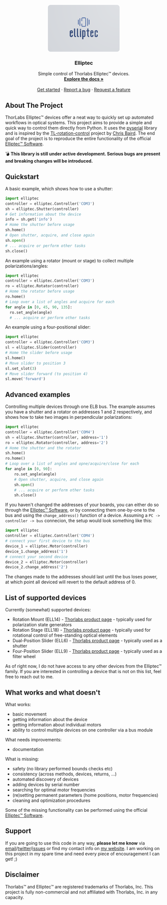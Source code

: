 <!-- PROJECT LOGO -->
<br />
<div align="center">
  <a href="https://github.com/roesel/elliptec">
    <img src="images/logo.png" alt="Logo" width="230" height="150">
  </a>

  <h3 align="center">Elliptec</h3>

  <p align="center">
    Simple control of Thorlabs Elliptec&trade; devices.
    <br />
    <a href="https://elliptec.readthedocs.io/en/latest/"><strong>Explore the docs »</strong></a>
    <br />
    <br />
    <a href="https://github.com/roesel/elliptec">Get started</a>
    ·
    <a href="https://github.com/roesel/elliptec/issues">Report a bug</a>
    ·
    <a href="https://github.com/roesel/elliptec/issues">Request a feature</a>
  </p>
</div>

<!-- ABOUT THE PROJECT -->
## About The Project

ThorLabs Elliptec&trade; devices offer a neat way to quickly set up automated workflows in optical systems. This project aims to provide a simple and quick way to control them directly from Python. It uses the [pyserial](https://github.com/pyserial/pyserial) library and is inspired by the [TL-rotation-control](https://github.com/cdbaird/TL-rotation-control) project by [Chris Baird](https://github.com/cdbaird). The end goal of the project is to reproduce the entire functionality of the official [Elliptec&trade; Software](https://www.thorlabs.com/software_pages/ViewSoftwarePage.cfm?Code=ELL). 

💣 **This library is still under active development. Serious bugs are present and breaking changes will be introduced.** 

## Quickstart
A basic example, which shows how to use a shutter:
```python
import elliptec
controller = elliptec.Controller('COM3')
sh = elliptec.Shutter(controller)
# Get information about the device
info = sh.get('info')
# Home the shutter before usage
sh.home()
# Open shutter, acquire, and close again
sh.open()
# ... acquire or perform other tasks
sh.close()
```

An example using a rotator (mount or stage) to collect multiple polarizations/angles:
```python
import elliptec
controller = elliptec.Controller('COM3')
ro = elliptec.Rotator(controller)
# Home the rotator before usage
ro.home()
# Loop over a list of angles and acquire for each
for angle in [0, 45, 90, 135]:
  ro.set_angle(angle)
  # ... acquire or perform other tasks
```

An example using a four-positional slider:
```python
import elliptec
controller = elliptec.Controller('COM3')
sl = elliptec.Slider(controller)
# Home the slider before usage
sl.home()
# Move slider to position 3
sl.set_slot(3)
# Move slider forward (to position 4)
sl.move('forward')
```

## Advanced examples
Controlling multiple devices through one ELB bus. The example assumes you have a shutter and a rotator on addresses 1 and 2 respectively, and shows how to take two images in perpendicular polarizations:
```python
import elliptec
controller = elliptec.Controller('COM4')
sh = elliptec.Shutter(controller, address='1')
ro = elliptec.Rotator(controller, address='2')
# Home the shutter and the rotator
sh.home() 
ro.home()
# Loop over a list of angles and opne/acquire/close for each
for angle in [0, 90]:
    ro.set_angle(angle)
    # Open shutter, acquire, and close again
    sh.open()
    # ... acquire or perform other tasks
    sh.close()
```

If you haven't changed the addresses of your boards, you can either do so through the [Elliptec&trade; Software](https://www.thorlabs.com/software_pages/ViewSoftwarePage.cfm?Code=ELL), or by connecting them one-by-one to the bus and using the `change_address()` function of a device. Assuming a `PC -> controller -> bus` connecion, the setup would look something like this:
```python
import elliptec
controller = elliptec.Controller('COM4')
# connect your first device to the bus
device_1 = elliptec.Motor(controller)
device_1.change_address('1')
# connect your second device
device_2 = elliptec.Motor(controller)
device_2.change_address('2')
```
The changes made to the addresses should last until the bus loses power, at which point all deviced will revert to the default address of 0.

## List of supported devices
Currently (somewhat) supported devices:
* Rotation Mount (ELL14) - [Thorlabs product page](https://www.thorlabs.com/newgrouppage9.cfm?objectgroup_id=12829) - typically used for polarization state generators
* Rotation Stage (ELL18) - [Thorlabs product page](https://www.thorlabs.com/newgrouppage9.cfm?objectgroup_id=10459) - typically used for rotational control of free-standing optical elements
* Dual-Position Slider (ELL6) - [Thorlabs product page](https://www.thorlabs.com/newgrouppage9.cfm?objectgroup_id=9464) - typically used as a shutter
* Four-Position Slider (ELL9) - [Thorlabs product page](https://www.thorlabs.com/newgrouppage9.cfm?objectgroup_id=9464) - typically used as a filter wheel

As of right now, I do not have access to any other devices from the Elliptec&trade; family. If you are interested in controlling a device that is not on this list, feel free to reach out to me.

## What works and what doesn't
What works:
* basic movement
* getting information about the device 
* getting information about individual motors
* ability to control multiple devices on one controller via a bus module

What needs improvements:
* documentation

What is missing:
* safety (no library performed bounds checks etc)
* consistency (across methods, devices, returns, ...)
* automated discovery of devices
* adding devices by serial number
* searching for optimal motor frequencies
* (re)setting permanent parameters (home positions, motor frequencies)
* cleaning and optimization procedures

Some of the missing functionality can be performed using the official [Elliptec&trade; Software](https://www.thorlabs.com/software_pages/ViewSoftwarePage.cfm?Code=ELL).

## Support
If you are going to use this code in any way, **please let me know** via [email](mailto:roesel@gmail.com)/[twitter](https://twitter.com/DavidRoesel)/[issues](https://github.com/roesel/elliptec/issues) or find my contact info on [my website](https://david.roesel.cz/en/). I am working on this project in my spare time and need every piece of encouragement I can get! ;)

## Disclaimer
Thorlabs&trade; and Elliptec&trade; are registered trademarks of Thorlabs,&nbsp;Inc. This project is fully non-commercial and not affiliated with Thorlabs,&nbsp;Inc. in any capacity. 
